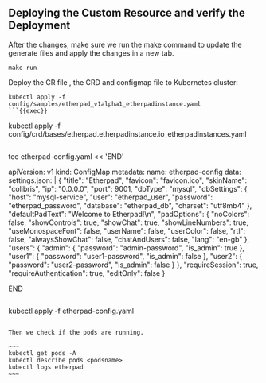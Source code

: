## Deploying the Custom Resource and verify the Deployment 
After the changes, make sure we run the make command to update the generate files and apply the changes in a new tab.
~~~
make run
~~~
Deploy the CR file , the CRD and configmap file to Kubernetes cluster:

```
kubectl apply -f config/samples/etherpad_v1alpha1_etherpadinstance.yaml
```{{exec}}

```
kubectl apply -f config/crd/bases/etherpad.etherpadinstance.io_etherpadinstances.yaml
```{{exec}}

``` 
tee etherpad-config.yaml << 'END'

apiVersion: v1
kind: ConfigMap
metadata:
  name: etherpad-config
data:
  settings.json: |
    {
      "title": "Etherpad",
      "favicon": "favicon.ico",
      "skinName": "colibris",
      "ip": "0.0.0.0",
      "port": 9001,
      "dbType": "mysql",
      "dbSettings": {
        "host": "mysql-service",
        "user": "etherpad_user",
        "password": "etherpad_password",
        "database": "etherpad_db",
        "charset": "utf8mb4"
      },
      "defaultPadText": "Welcome to Etherpad!\n",
      "padOptions": {
        "noColors": false,
        "showControls": true,
        "showChat": true,
        "showLineNumbers": true,
        "useMonospaceFont": false,
        "userName": false,
        "userColor": false,
        "rtl": false,
        "alwaysShowChat": false,
        "chatAndUsers": false,
        "lang": "en-gb"
      },
      "users": {
        "admin": {
          "password": "admin-password",
          "is_admin": true
        },
        "user1": {
          "password": "user1-password",
          "is_admin": false
        },
        "user2": {
          "password": "user2-password",
          "is_admin": false
        }
      },
      "requireSession": true,
      "requireAuthentication": true,
      "editOnly": false
    }

END
 ```{{exec}}

```
kubectl apply -f etherpad-config.yaml
```{{exec}}

Then we check if the pods are running.

~~~
kubectl get pods -A 
kubectl describe pods <podsname>
kubectl logs etherpad
~~~

